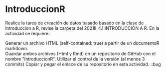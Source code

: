 # IntroduccionR

Realice la tarea de creación de datos basado basado en la clase de Introduccion a R, revise la carpeta del 2021II_4.1 INTRODUCCIÓN A R. En la actividad se requiere:

Generar un archivo HTML (self-contained: true) a partir de un documentoR markdown.  
Guardar ambos archivos (Html y Rmd) en un repositorio de GitHub con el nombre "IntroduccionR". 
Utilizar el control de la versión (al menos 3 commits)
Copiar y pegar el enlace de su repositorio en esta actividad.
::bug
